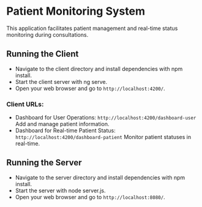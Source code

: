 # Patient Monitoring System
This application facilitates patient management and real-time status monitoring during consultations.

## Running the Client
- Navigate to the client directory and install dependencies with npm install.
- Start the client server with ng serve.
- Open your web browser and go to `http://localhost:4200/`.

### Client URLs:
- Dashboard for User Operations: `http://localhost:4200/dashboard-user`
Add and manage patient information.
- Dashboard for Real-time Patient Status: `http://localhost:4200/dashboard-patient`
Monitor patient statuses in real-time.

## Running the Server
- Navigate to the server directory and install dependencies with npm install.
- Start the server with node server.js.
- Open your web browser and go to `http://localhost:8080/`.
